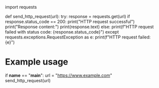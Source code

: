 import requests

def send_http_request(url):
    try:
        response = requests.get(url)
        if response.status_code == 200:
            print("HTTP request successful")
            print("Response content:")
            print(response.text)
        else:
            print(f"HTTP request failed with status code: {response.status_code}")
    except requests.exceptions.RequestException as e:
        print(f"HTTP request failed: {e}")

# Example usage
if __name__ == "__main__":
    url = "https://www.example.com"
    send_http_request(url)
